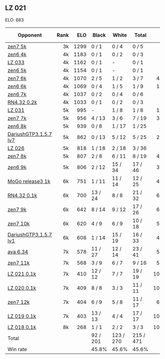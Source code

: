 ## LZ 021 ##

ELO: 683

Opponent | Rank | ELO | Black | White | Total | Win rate
---------|-----:|----:|-------|-------|-------|-------:
[zen7 5k](zen7%205k.md) | 3k | 1299 | 0 / 1 | 0 / 4 | 0 / 5 | 0.0%
[zen6 4k](zen6%204k.md) | 4k | 1183 | 0 / 1 | 0 / 2 | 0 / 3 | 0.0%
[LZ 033](LZ%20033.md) | 4k | 1162 | 0 / 1 | - | 0 / 1 | 0.0%
[zen6 5k](zen6%205k.md) | 4k | 1154 | 0 / 1 | - | 0 / 1 | 0.0%
[zen7 6k](zen7%206k.md) | 4k | 1070 | 2 / 5 | 1 / 2 | 3 / 7 | 42.9%
[zen6 6k](zen6%206k.md) | 4k | 1069 | 0 / 4 | 1 / 5 | 1 / 9 | 11.1%
[zen6 7k](zen6%207k.md) | 4k | 1037 | 0 / 2 | 0 / 4 | 0 / 6 | 0.0%
[RN4.32 0.2k](RN4.32%200.2k.md) | 4k | 1033 | 0 / 1 | 0 / 2 | 0 / 3 | 0.0%
[LZ 031](LZ%20031.md) | 5k | 995 | - | 1 / 8 | 1 / 8 | 12.5%
[zen7 7k](zen7%207k.md) | 5k | 956 | 4 / 13 | 3 / 6 | 7 / 19 | 36.8%
[zen6 8k](zen6%208k.md) | 5k | 939 | 0 / 8 | 1 / 17 | 1 / 25 | 4.0%
[DariushGTP3.1.5.7 lv7](DariushGTP3.1.5.7%20lv7.md) | 5k | 862 | 0 / 13 | 5 / 12 | 5 / 25 | 20.0%
[LZ 026](LZ%20026.md) | 5k | 818 | 1 / 18 | 2 / 18 | 3 / 36 | 8.3%
[zen7 8k](zen7%208k.md) | 5k | 807 | 2 / 8 | 6 / 11 | 8 / 19 | 42.1%
[zen6 9k](zen6%209k.md) | 5k | 806 | 2 / 12 | 15 / 34 | 17 / 46 | 37.0%
[MoGo release3 1k](MoGo%20release3%201k.md) | 6k | 751 | 1 / 11 | 11 / 14 | 12 / 25 | 48.0%
[RN4.32 0.1k](RN4.32%200.1k.md) | 6k | 700 | 13 / 24 | 8 / 8 | 21 / 32 | 65.6%
[zen7 9k](zen7%209k.md) | 6k | 642 | 8 / 14 | 9 / 12 | 17 / 26 | 65.4%
[zen7 10k](zen7%2010k.md) | 6k | 620 | 4 / 9 | 6 / 9 | 10 / 18 | 55.6%
[DariushGTP3.1.5.7 lv1](DariushGTP3.1.5.7%20lv1.md) | 6k | 608 | 1 / 14 | 15 / 19 | 16 / 33 | 48.5%
[aya 6.34](aya%206.34.md) | 7k | 578 | 11 / 27 | 12 / 14 | 23 / 41 | 56.1%
[zen7 11k](zen7%2011k.md) | 7k | 568 | 3 / 9 | 6 / 7 | 9 / 16 | 56.3%
[LZ 021 0.1k](LZ%20021%200.1k.md) | 7k | 410 | 12 / 12 | 7 / 7 | 19 / 19 | 100.0%
[LZ 020 0.1k](LZ%20020%200.1k.md) | 7k | 409 | 8 / 8 | 3 / 3 | 11 / 11 | 100.0%
[zen7 12k](zen7%2012k.md) | 7k | 404 | 6 / 9 | 5 / 8 | 11 / 17 | 64.7%
[LZ 019 0.1k](LZ%20019%200.1k.md) | 7k | 403 | 13 / 13 | 4 / 4 | 17 / 17 | 100.0%
[LZ 018 0.1k](LZ%20018%200.1k.md) | 8k | 268 | 1 / 1 | 2 / 2 | 3 / 3 | 100.0%
Total | | | 92 / 201 | 123 / 270 | 215 / 471 | 
Win rate| | | 45.8% | 45.6% | 45.6% | 
